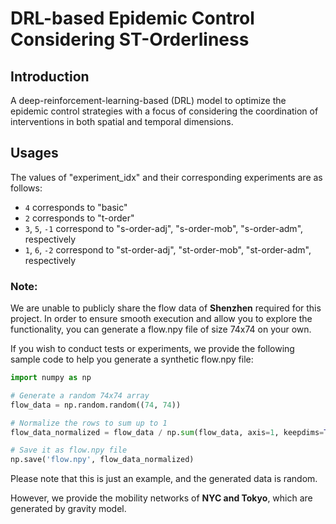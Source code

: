 # DRL-based Epidemic Control Considering ST-Orderliness


[//]: # (## Contents)

[//]: # ()
[//]: # (- [Introduction]&#40;#Introduction&#41;)

[//]: # (- [Usages]&#40;#Usages&#41;)


## Introduction

A deep-reinforcement-learning-based (DRL) model to optimize the epidemic control strategies with a focus of considering the coordination of interventions in both spatial and temporal dimensions. 


## Usages

[//]: # ()
[//]: # (train the RL agent considering st-order-adj from initial)

[//]: # ()
[//]: # (```shell)

[//]: # (python main.py --experiment_idx 1 --load_model False)

[//]: # (```)

[//]: # (train the RL agent considering no-order from a ckpt)

[//]: # (```shell)

[//]: # (python main.py --experiment_idx 4 --load_model True --model_idx 100 --lr_a 1e-5  --lr_c 1e-5)

[//]: # (```)

The values of "experiment_idx" and their corresponding experiments are as follows:  
  
- `4` corresponds to "basic"  
- `2` corresponds to "t-order"  
- `3`, `5`, `-1` correspond to "s-order-adj", "s-order-mob", "s-order-adm", respectively  
- `1`, `6`, `-2` correspond to "st-order-adj", "st-order-mob", "st-order-adm", respectively


[//]: # (To test a trained model, follow these steps in the main.py file:)
[//]: # (To test a trained model, just run main.py file)

[//]: # ()
[//]: # (Set )

[//]: # (1. Comment out the call to main&#40;&#41; on line 270.)

[//]: # (2. Uncomment the call to my_test&#40;&#41; on line 273.)

[//]: # ()
[//]: # (After making these changes, run the main.py script to test the trained model.)

[//]: # (```shell)

[//]: # (python main.py --experiment_idx 1 --model_idx 200)

[//]: # (```)

[//]: # (If you want to)
### Note:
We are unable to publicly share the flow data of **Shenzhen** required for this project. In order to ensure smooth execution and allow you to explore the functionality, you can generate a flow.npy file of size 74x74 on your own.

If you wish to conduct tests or experiments, we provide the following sample code to help you generate a synthetic flow.npy file:

```python
import numpy as np

# Generate a random 74x74 array
flow_data = np.random.random((74, 74))

# Normalize the rows to sum up to 1
flow_data_normalized = flow_data / np.sum(flow_data, axis=1, keepdims=True)

# Save it as flow.npy file
np.save('flow.npy', flow_data_normalized)
```
Please note that this is just an example, and the generated data is random.


However, we provide the mobility networks of **NYC and Tokyo**, which are generated by gravity model.